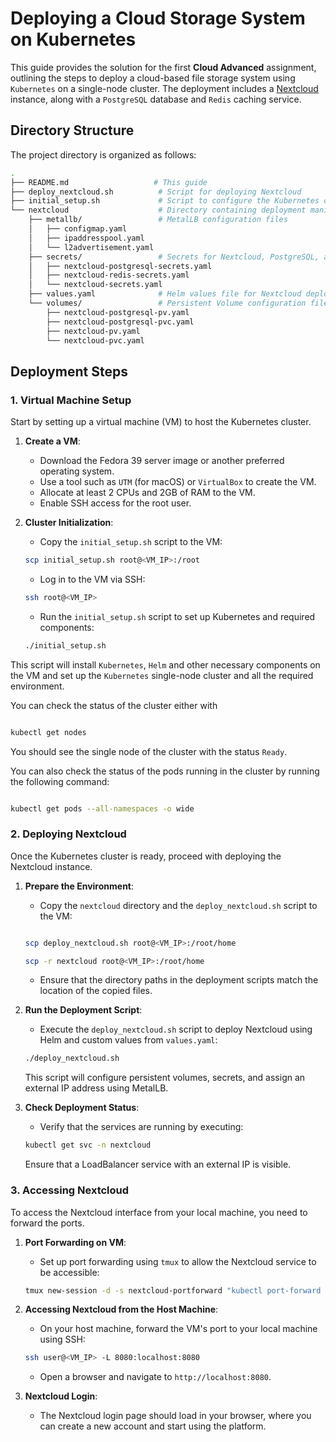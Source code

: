 # **Deploying a Cloud Storage System on Kubernetes**

This guide provides the solution for the first **Cloud Advanced** assignment, outlining the steps to deploy a cloud-based file storage system using `Kubernetes` on a single-node cluster. The deployment includes a [Nextcloud](https://nextcloud.com/) instance, along with a `PostgreSQL` database and `Redis` caching service.

## **Directory Structure**

The project directory is organized as follows:

```bash
.
├── README.md                   # This guide
├── deploy_nextcloud.sh          # Script for deploying Nextcloud
├── initial_setup.sh             # Script to configure the Kubernetes cluster
└── nextcloud                    # Directory containing deployment manifests for Nextcloud
    ├── metallb/                 # MetalLB configuration files
    │   ├── configmap.yaml
    │   ├── ipaddresspool.yaml
    │   └── l2advertisement.yaml
    ├── secrets/                 # Secrets for Nextcloud, PostgreSQL, and Redis
    │   ├── nextcloud-postgresql-secrets.yaml
    │   ├── nextcloud-redis-secrets.yaml
    │   └── nextcloud-secrets.yaml
    ├── values.yaml              # Helm values file for Nextcloud deployment
    └── volumes/                 # Persistent Volume configuration files
        ├── nextcloud-postgresql-pv.yaml
        ├── nextcloud-postgresql-pvc.yaml
        ├── nextcloud-pv.yaml
        └── nextcloud-pvc.yaml
```

## **Deployment Steps**

### **1. Virtual Machine Setup**

Start by setting up a virtual machine (VM) to host the Kubernetes cluster.

1. **Create a VM**:
   - Download the Fedora 39 server image or another preferred operating system.
   - Use a tool such as `UTM` (for macOS) or `VirtualBox` to create the VM.
   - Allocate at least 2 CPUs and 2GB of RAM to the VM.
   - Enable SSH access for the root user.

2. **Cluster Initialization**:
   - Copy the `initial_setup.sh` script to the VM:

   ```bash
   scp initial_setup.sh root@<VM_IP>:/root
   ```

   - Log in to the VM via SSH:

   ```bash
   ssh root@<VM_IP>
   ```

   - Run the `initial_setup.sh` script to set up Kubernetes and required components:

   ```bash
   ./initial_setup.sh
   ```

This script will install `Kubernetes`, `Helm` and other necessary components on the VM and set up the `Kubernetes` single-node cluster and all the required environment.

You can check the status of the cluster either with

``` bash

kubectl get nodes

```

You should see the single node of the cluster with the status `Ready`.

You can also check the status of the pods running in the cluster by running the following command:

``` bash

kubectl get pods --all-namespaces -o wide

```

### **2. Deploying Nextcloud**

Once the Kubernetes cluster is ready, proceed with deploying the Nextcloud instance.

1. **Prepare the Environment**:
   - Copy the `nextcloud` directory  and the `deploy_nextcloud.sh` script to the VM:

   ```bash

   scp deploy_nextcloud.sh root@<VM_IP>:/root/home

   scp -r nextcloud root@<VM_IP>:/root/home
   ```

   - Ensure that the directory paths in the deployment scripts match the location of the copied files.

2. **Run the Deployment Script**:
   - Execute the `deploy_nextcloud.sh` script to deploy Nextcloud using Helm and custom values from `values.yaml`:

   ```bash
   ./deploy_nextcloud.sh
   ```

   This script will configure persistent volumes, secrets, and assign an external IP address using MetalLB.

3. **Check Deployment Status**:
   - Verify that the services are running by executing:

   ```bash
   kubectl get svc -n nextcloud
   ```

   Ensure that a LoadBalancer service with an external IP is visible.

### **3. Accessing Nextcloud**

To access the Nextcloud interface from your local machine, you need to forward the ports.

1. **Port Forwarding on VM**:
   - Set up port forwarding using `tmux` to allow the Nextcloud service to be accessible:

   ```bash
   tmux new-session -d -s nextcloud-portforward "kubectl port-forward service/nextcloud-advanced 8080:8080 --address 0.0.0.0 -n nextcloud"
   ```

2. **Accessing Nextcloud from the Host Machine**:
   - On your host machine, forward the VM's port to your local machine using SSH:

   ```bash
   ssh user@<VM_IP> -L 8080:localhost:8080
   ```

   - Open a browser and navigate to `http://localhost:8080`.

3. **Nextcloud Login**:
   - The Nextcloud login page should load in your browser, where you can create a new account and start using the platform.
